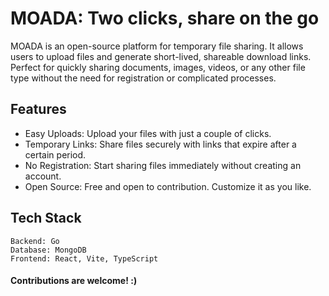 # MOADA: Two clicks, share on the go
MOADA is an open-source platform for temporary file sharing. It allows users to upload files and generate short-lived, shareable download links. Perfect for quickly sharing documents, images, videos, or any other file type without the need for registration or complicated processes.

##  Features

* Easy Uploads: Upload your files with just a couple of clicks.
* Temporary Links: Share files securely with links that expire after a certain period.
* No Registration: Start sharing files immediately without creating an account.
* Open Source: Free and open to contribution. Customize it as you like.

## Tech Stack
    Backend: Go
    Database: MongoDB
    Frontend: React, Vite, TypeScript



#### Contributions are welcome! :)